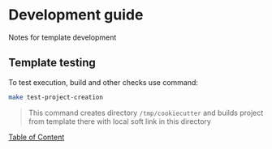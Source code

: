 # Development guide

Notes for template development

## Template testing <a id="template"></a>

To test execution, build and other checks use command:

```bash
make test-project-creation
```

> This command creates directory `/tmp/cookiecutter` and builds project from template there with local soft link in this directory

[Table of Content](#toc)
